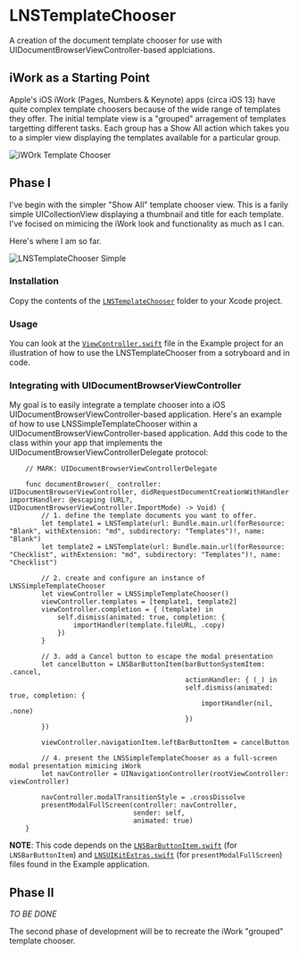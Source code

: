 # LNSTemplateChooser

A creation of the document template chooser for use with UIDocumentBrowserViewController-based applciations.

## iWork as a Starting Point

Apple's iOS iWork (Pages, Numbers &amp; Keynote) apps (circa iOS 13) have quite complex template choosers because of the wide range of templates they offer.  The initial template view is a "grouped" arragement of templates targetting different tasks.  Each group has a Show All action which takes you to a simpler view displaying the templates available for a particular group.

![iWOrk Template Chooser](Assets/iWorkTemplateChooser.png)

## Phase I

I've begin with the simpler "Show All" template chooser view.  This is a farily simple UICollectionView displaying a thumbnail and title for each template.  I've focised on mimicing the iWork look and functionality as much as I can.

Here's where I am so far.

![LNSTemplateChooser Simple](Assets/LNSTemplateChooser.png)

### Installation

Copy the contents of the [`LNSTemplateChooser`](https://github.com/alldritt/LNSTemplateChooser/tree/master/LNSTemplateCooser) folder to your Xcode project.  

### Usage

You can look at the [`ViewController.swift`](https://github.com/alldritt/LNSTemplateChooser/blob/master/Example/ViewController.swift) file in the Example project for an illustration of how to use the LNSTemplateChooser from a sotryboard and in code.

### Integrating with UIDocumentBrowserViewController

My goal is to easily integrate a template chooser into a iOS UIDocumentBrowserViewController-based application.  Here's an example of how to use LNSSimpleTemplateChooser within a UIDocumentBrowserViewController-based application.  Add this code to the class within your app that implements the UIDocumentBrowserViewControllerDelegate protocol:

```
    // MARK: UIDocumentBrowserViewControllerDelegate
    
    func documentBrowser(_ controller: UIDocumentBrowserViewController, didRequestDocumentCreationWithHandler importHandler: @escaping (URL?, UIDocumentBrowserViewController.ImportMode) -> Void) {
        // 1. define the template documents you want to offer.
        let template1 = LNSTemplate(url: Bundle.main.url(forResource: "Blank", withExtension: "md", subdirectory: "Templates")!, name: "Blank")
        let template2 = LNSTemplate(url: Bundle.main.url(forResource: "Checklist", withExtension: "md", subdirectory: "Templates")!, name: "Checklist")
        
        // 2. create and configure an instance of LNSSimpleTemplateChooser
        let viewController = LNSSimpleTemplateChooser()
        viewController.templates = [template1, template2]
        viewController.completion = { (template) in
            self.dismiss(animated: true, completion: {
                importHandler(template.fileURL, .copy)
            })
        }

        // 3. add a Cancel button to escape the modal presentation
        let cancelButton = LNSBarButtonItem(barButtonSystemItem: .cancel,
                                            actionHandler: { (_) in
                                            self.dismiss(animated: true, completion: {
                                                importHandler(nil, .none)
                                            })
        })
        
        viewController.navigationItem.leftBarButtonItem = cancelButton

        // 4. present the LNSSimpleTemplateChooser as a full-screen modal presentation mimicing iWork
        let navController = UINavigationController(rootViewController: viewController)

        navController.modalTransitionStyle = .crossDissolve
        presentModalFullScreen(controller: navController,
                               sender: self,
                               animated: true)
    }
```

__NOTE__: This code depends on the [`LNSBarButtonItem.swift`](https://github.com/alldritt/LNSTemplateChooser/blob/master/Example/LNSBarButtonItem.swift) (for `LNSBarButtonItem`) and [`LNSUIKitExtras.swift`](https://github.com/alldritt/LNSTemplateChooser/blob/master/Example/LNSUIKitExtras.swift) (for `presentModalFullScreen`) files found in the Example application.

## Phase II

_TO BE DONE_

The second phase of development will be to recreate the iWork "grouped" template chooser.